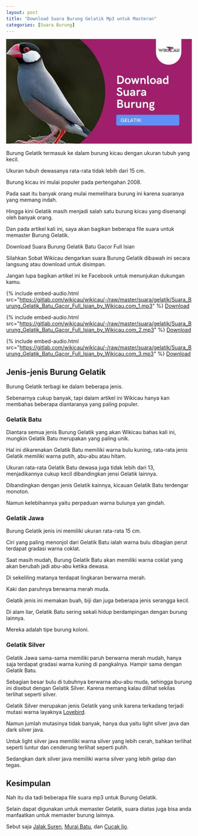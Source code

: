 ```yaml
---
layout: post
title: "Download Suara Burung Gelatik Mp3 untuk Masteran"
categories: [Suara Burung]
---
```


![](/images/suara-burung-gelatik.webp)

Burung Gelatik termasuk ke dalam burung kicau dengan ukuran tubuh yang kecil.

Ukuran tubuh dewasanya rata-rata tidak lebih dari 15 cm.

Burung kicau ini mulai populer pada pertengahan 2008.

Pada saat itu banyak orang mulai memelihara burung ini karena suaranya yang memang indah.

Hingga kini Gelatik masih menjadi salah satu burung kicau yang disenangi oleh banyak orang.

Dan pada artikel kali ini, saya akan bagikan beberapa file suara untuk memaster Burung Gelatik.

Download Suara Burung Gelatik Batu Gacor Full Isian

Silahkan Sobat Wikicau dengarkan suara Burung Gelatik dibawah ini secara langsung atau download untuk disimpan.

Jangan lupa bagikan artikel ini ke Facebook untuk menunjukan dukungan kamu.

{% include embed-audio.html src="https://gitlab.com/wikicau/wikicau/-/raw/master/suara/gelatik/Suara_Burung_Gelatik_Batu_Gacor_Full_Isian_by_Wikicau.com_1.mp3" %}
[Download](https://bit.ly/2YbVj9r)

{% include embed-audio.html src="https://gitlab.com/wikicau/wikicau/-/raw/master/suara/gelatik/Suara_Burung_Gelatik_Batu_Gacor_Full_Isian_by_Wikicau.com_2.mp3" %}
[Download](https://bit.ly/2x9G8BI)

{% include embed-audio.html src="https://gitlab.com/wikicau/wikicau/-/raw/master/suara/gelatik/Suara_Burung_Gelatik_Batu_Gacor_Full_Isian_by_Wikicau.com_3.mp3" %}
[Download](https://bit.ly/2Y5kZEk)

## Jenis-jenis Burung Gelatik

Burung Gelatik terbagi ke dalam beberapa jenis.

Sebenarnya cukup banyak, tapi dalam artikel ini Wikicau hanya kan membahas beberapa diantaranya yang paling populer.

### Gelatik Batu

Diantara semua jenis Burung Gelatik yang akan Wikicau bahas kali ini, mungkin Gelatik Batu merupakan yang paling unik.

Hal ini dikarenakan Gelatik Batu memiliki warna bulu kuning, rata-rata jenis Gelatik memiliki warna putih, abu-abu atau hitam.

Ukuran rata-rata Gelatik Batu dewasa juga tidak lebih dari 13, menjadikannya cukup kecil dibandingkan jensi Gelatik lainnya.

Dibandingkan dengan jenis Gelatik kainnya, kicauan Gelatik Batu terdengar monoton.

Namun kelebihannya yaitu perpaduan warna bulunya yan gindah.

### Gelatik Jawa

Burung Gelatik jenis ini memiliki ukuran rata-rata 15 cm.

Ciri yang paling menonjol dari Gelatik Batu ialah warna bulu dibagian perut terdapat gradasi warna coklat.

Saat masih mudah, Burung Gelatik Batu akan memiliki warna coklat yang akan berubah jadi abu-abu ketika dewasa.

Di sekeliling matanya terdapat lingkaran berwarna merah.

Kaki dan paruhnya berwarna merah muda.

Gelatik jenis ini memakan buah, biji dan juga beberapa jenis serangga kecil.

Di alam liar, Gelatik Batu sering sekali hidup berdampingan dengan burung lainnya.

Mereka adalah tipe burung koloni.

### Gelatik Silver

Gelatik Jawa sama-sama memiliki paruh berwarna merah mudah, hanya saja terdapat gradasi warna kuning di pangkalnya. Hampir sama dengan Gelatik Batu.

Sebagian besar bulu di tubuhnya berwarna abu-abu muda, sehingga burung ini disebut dengan Gelatik Silver. Karena memang kalau dilihat sekilas terlihat seperti silver.

Gelatik Silver merupakan jenis Gelatik yang unik karena terkadang terjadi mutasi warna layaknya [Lovebird](https://wikicau.com/suara-lovebird/).

Namun jumlah mutasinya tidak banyak, hanya dua yaitu light silver java dan dark silver java.

Untuk light silver java memiliki warna silver yang lebih cerah, bahkan terlihat seperti luntur dan cenderung terlihat seperti putih.

Sedangkan dark silver java memiliki warna silver yang lebih gelap dan tegas.

## Kesimpulan

Nah itu dia tadi beberapa file suara mp3 untuk Burung Gelatik.

Selain dapat digunakan untuk memaster Gelatik, suara diatas juga bisa anda manfaatkan untuk memaster burung lainnya.

Sebut saja [Jalak Suren](https://wikicau.com/suara-burung-jalak-suren/), [Murai Batu](https://wikicau.com/suara-murai-batu/), dan [Cucak Ijo](https://wikicau.com/suara-cucak-ijo/).
